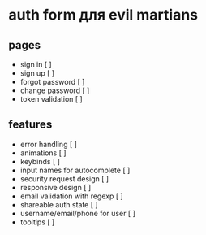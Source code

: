 # auth form для evil martians

## pages
* sign in [ ]
* sign up [ ]
* forgot password [ ]
* change password [ ]
* token validation [ ]
## features
* error handling [ ]
* animations [ ]
* keybinds [ ]
* input names for autocomplete [ ]
* security request design [ ]
* responsive design [ ]
* email validation with regexp [ ]
* shareable auth state [ ]
* username/email/phone for user [ ]
* tooltips [ ]
